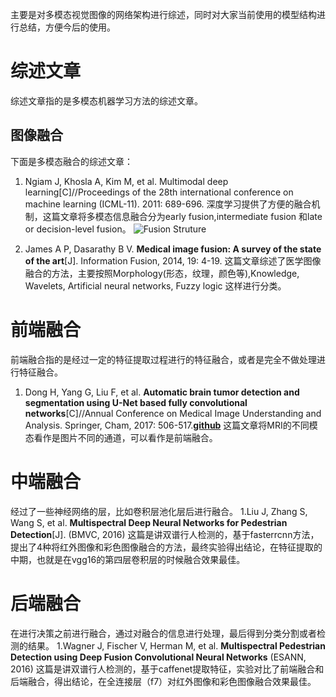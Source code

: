 主要是对多模态视觉图像的网络架构进行综述，同时对大家当前使用的模型结构进行总结，方便今后的使用。

# 综述文章
综述文章指的是多模态机器学习方法的综述文章。

## 图像融合
下面是多模态融合的综述文章：
1. Ngiam J, Khosla A, Kim M, et al. Multimodal deep learning[C]//Proceedings of the 28th international conference on machine learning (ICML-11). 2011: 689-696.
深度学习提供了方便的融合机制，这篇文章将多模态信息融合分为early fusion,intermediate fusion 和late or decision-level fusion。
![Fusion Struture](https://raw.githubusercontent.com/cv-shiyanshi/multimodal-image-processing-based-neural-network/master/images/fusion.png)

2. James A P, Dasarathy B V. **Medical image fusion: A survey of the state of the art**[J]. Information Fusion, 2014, 19: 4-19. 
这篇文章综述了医学图像融合的方法，主要按照Morphology(形态，纹理，颜色等),Knowledge, Wavelets, Artificial neural networks, Fuzzy logic 这样进行分类。


# 前端融合
前端融合指的是经过一定的特征提取过程进行的特征融合，或者是完全不做处理进行特征融合。
1. Dong H, Yang G, Liu F, et al. **Automatic brain tumor detection and segmentation using U-Net based fully convolutional networks**[C]//Annual Conference on Medical Image Understanding and Analysis. Springer, Cham, 2017: 506-517.[**github**](https://github.com/zsdonghao/u-net-brain-tumor)
这篇文章将MRI的不同模态看作是图片不同的通道，可以看作是前端融合。

# 中端融合
经过了一些神经网络的层，比如卷积层池化层后进行融合。
1.Liu J, Zhang S, Wang S, et al. **Multispectral Deep Neural Networks for Pedestrian Detection**[J]. (BMVC, 2016)
这篇是讲双谱行人检测的，基于fasterrcnn方法，提出了4种将红外图像和彩色图像融合的方法，最终实验得出结论，在特征提取的中期，也就是在vgg16的第四层卷积层的时候融合效果最佳。
# 后端融合
在进行决策之前进行融合，通过对融合的信息进行处理，最后得到分类分割或者检测的结果。
1.Wagner J, Fischer V, Herman M, et al. **Multispectral Pedestrian Detection using Deep Fusion Convolutional Neural Networks** (ESANN, 2016)
这篇是讲双谱行人检测的，基于caffenet提取特征，实验对比了前端融合和后端融合，得出结论，在全连接层（f7）对红外图像和彩色图像融合效果最佳。
# 
